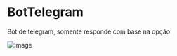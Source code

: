 # BotTelegram
Bot de telegram, somente responde com base na opção



![image](https://user-images.githubusercontent.com/89746470/210279278-0bd5a3d2-0c8c-4ebd-8ab4-caee83cd90d3.png)
